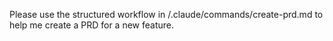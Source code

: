Please use the structured workflow in /.claude/commands/create-prd.md to help me create a PRD for a new feature.
